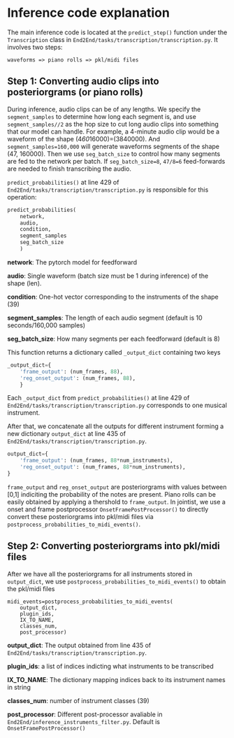 # Inference code explanation
The main inference code is located at  the `predict_step()` function under the `Transcription` class in `End2End/tasks/transcription/transcription.py`. It involves two steps:

`waveforms => piano rolls => pkl/midi files`


## Step 1: Converting audio clips into posteriorgrams (or piano rolls)
During inference, audio clips can be of any lengths. We specify the `segment_samples` to determine how long each segment is, and use `segment_samples//2` as the hop size to cut long audio clips into something that our model can handle. For example, a 4-minute audio clip would be a waveform of the shape (4*60*16000)=(3840000). And `segment_samples=160,000` will generate waveforms segments of the shape (47, 160000). Then we use `seg_batch_size` to control how many segments are fed to the network per batch. If `seg_batch_size=8`, `47/8=6` feed-forwards are needed to finish transcribing the audio.

`predict_probabilities()` at line 429 of `End2End/tasks/transcription/transcription.py` is responsible for this operation:

```python
predict_probabilities(
    network,
    audio,
    condition,
    segment_samples
    seg_batch_size
    )
```

**network**: The pytorch model for feedforward

**audio**: Single waveform (batch size must be 1 during inference) of the shape (len). 

**condition**: One-hot vector corresponding to the instruments of the shape (39)

**segment_samples**: The length of each audio segment (default is 10 seconds/160,000 samples)

**seg_batch_size**: How many segments per each feedforward (default is 8)

This function returns a dictionary called `_output_dict` containing  two keys

```python
_output_dict={
    'frame_output': (num_frames, 88),
    'reg_onset_output': (num_frames, 88),
    }
```
 
Each `_output_dict` from `predict_probabilities()` at line 429 of `End2End/tasks/transcription/transcription.py` corresponds to one musical instrument.

After that, we concatenate all the outputs for different instrument forming a new dictionary `output_dict` at line 435 of `End2End/tasks/transcription/transcription.py`.

```python
output_dict={
    'frame_output': (num_frames, 88*num_instruments),
    'reg_onset_output': (num_frames, 88*num_instruments),    
}
```
 
 
`frame_output` and `reg_onset_output` are posteriorgrams with values between [0,1] indiciting the probability of the notes are present. Piano rolls can be easily obtained by applying a thershold to `frame_output`. In jointist, we use a onset and frame postprocessor `OnsetFramePostProcessor()` to directly convert these posteriorgrams into pkl/midi files via `postprocess_probabilities_to_midi_events()`.


## Step 2: Converting posteriorgrams into pkl/midi files
After we have all the posteriorgrams for all instruments stored in `output_dict`, we use `postprocess_probabilities_to_midi_events()` to obtain the pkl/midi files

```
midi_events=postprocess_probabilities_to_midi_events(
    output_dict,
    plugin_ids,
    IX_TO_NAME,
    classes_num,
    post_processor)
```

**output_dict**: The output obtained from line 435 of `End2End/tasks/transcription/transcription.py`.

**plugin_ids**: a list of indices indicting what instruments to be transcribed

**IX_TO_NAME**: The dictionary mapping indices back to its instrument names in string

**classes_num**: number of instrument classes (39) 

**post_processor**: Different post-processor avaliable in `End2End/inference_instruments_filter.py`. Default is `OnsetFramePostProcessor()`